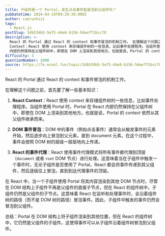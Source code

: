 ```yaml
---
title: 子组件是一个 Portal，发生点击事件能冒泡到父组件吗？
pubDatetime: 2024-04-19T09:39:39.000Z
author: caorushizi
tags:
  - React.js
postSlug: 3db534b5-5ef5-44e8-b156-54ee7f1bcc70
description: >-
  React 的 Portal 通过 React 的 context 和事件冒泡的机制工作。 在理解这个问题之前，首先要了解一些基本知识： React
  Context：React 使用 context 来存储组件树的一些信息，比如事件处理程序。当组件使用 Portal 时，Portal 在 React
  内部仍然保持在父组件树中，即使在 DOM 上渲染到其他地方。也就是说，Portal 的 conte
difficulty: 3
questionNumber: 2090
source: https://fe.ecool.fun/topic/3db534b5-5ef5-44e8-b156-54ee7f1bcc70
---
```


React 的 Portal 通过 React 的 context 和事件冒泡的机制工作。

在理解这个问题之前，首先要了解一些基本知识：

1. **React Context**：React 使用 context 来存储组件树的一些信息，比如事件处理程序。当组件使用 Portal 时，Portal 在 React 内部仍然保持在父组件树中，即使在 DOM 上渲染到其他地方。也就是说，Portal 的 context 依然从其父组件继承而来。

2. **DOM 事件冒泡**：DOM 中的事件（例如点击事件）通常会从触发事件的元素开始，然后逐步向上冒泡到父元素，直到 document 元素。在这个过程中，事件会按照 DOM 树的层级一层层地向上传递。

3. **React 的事件代理**：React 使用事件代理模式将所有事件都代理到顶层（`document` 或者 `root` DOM 节点）进行处理。这意味着当在子组件中触发一个事件时，无论子组件是否使用了 Portal，React 都会将事件传递到其父组件，然后逐级往上冒泡，直到到达代理事件的顶层。

在 React 中，当一个子组件使用 Portal 将其内容渲染到其他 DOM 节点时，尽管在 DOM 结构上子组件不再是父组件的直接子节点，但在 React 的组件树中，子组件仍然是父组件的子节点。这意味着 React 在监听和处理事件时，会沿着组件树的路径（而不是 DOM 树的路径）冒泡事件。因此，子组件中触发的事件仍然会冒泡到父组件。

总结：Portal 在 DOM 结构上将子组件渲染到其他位置，但在 React 的组件树中，它仍然是父组件的子组件。这使得事件可以从子组件沿着组件树冒泡到父组件。
